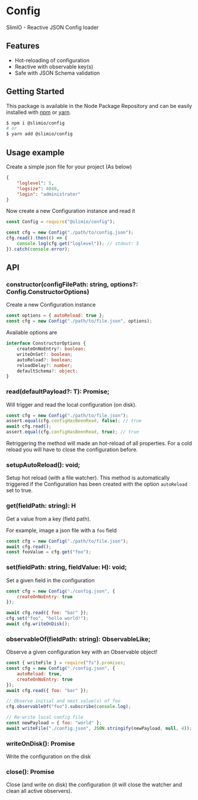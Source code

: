 # Config
SlimIO - Reactive JSON Config loader

## Features

- Hot-reloading of configuration
- Reactive with observable key(s)
- Safe with JSON Schema validation

## Getting Started

This package is available in the Node Package Repository and can be easily installed with [npm](https://docs.npmjs.com/getting-started/what-is-npm) or [yarn](https://yarnpkg.com).

```bash
$ npm i @slimio/config
# or
$ yarn add @slimio/config
```

## Usage example

Create a simple json file for your project (As below)

```json
{
    "loglevel": 5,
    "logsize": 4048,
    "login": "administrator"
}
```

Now create a new Configuration instance and read it

```js
const Config = require("@slimio/config");

const cfg = new Config("./path/to/config.json");
cfg.read().then(() => {
    console.log(cfg.get("loglevel")); // stdout: 5
}).catch(console.error);
```

## API

### constructor<T>(configFilePath: string, options?: Config.ConstructorOptions)
Create a new Configuration instance
```js
const options = { autoReload: true };
const cfg = new Config("./path/to/file.json", options);
```

Available options are
```ts
interface ConstructorOptions {
    createOnNoEntry?: boolean;
    writeOnSet?: boolean;
    autoReload?: boolean;
    reloadDelay?: number;
    defaultSchema?: object;
}
```

### read(defaultPayload?: T): Promise<this>;
Will trigger and read the local configuration (on disk).

```js
const cfg = new Config("./path/to/file.json");
assert.equal(cfg.configHasBeenRead, false); // true
await cfg.read();
assert.equal(cfg.configHasBeenRead, true); // true
```

Retriggering the method will made an hot-reload of all properties. For a cold reload you will have to close the configuration before.

### setupAutoReload(): void;
Setup hot reload (with a file watcher). This method is automatically triggered if the Configuration has been created with the option `autoReload` set to true.

### get<H>(fieldPath: string): H
Get a value from a key (field path).

For example, image a json file with a `foo` field
```js
const cfg = new Config("./path/to/file.json");
await cfg.read();
const fooValue = cfg.get("foo");
```

### set<H>(fieldPath: string, fieldValue: H): void;
Set a given field in the configuration

```js
const cfg = new Config("./config.json", {
    createOnNoEntry: true
});

await cfg.read({ foo: "bar" });
cfg.set("foo", "hello world!");
await cfg.writeOnDisk();
```

### observableOf(fieldPath: string): ObservableLike;
Observe a given configuration key with an Observable object!

```js
const { writeFile } = require("fs").promises;
const cfg = new Config("./config.json", {
    autoReload: true,
    createOnNoEntry: true
});
await cfg.read({ foo: "bar" });

// Observe initial and next value(s) of foo
cfg.observableOf("foo").subscribe(console.log);

// Re-write local config file
const newPayload = { foo: "world" };
await writeFile("./config.json", JSON.stringify(newPayload, null, 4));
```

### writeOnDisk(): Promise<void>
Write the configuration on the disk

### close(): Promise<void>
Close (and write on disk) the configuration (it will close the watcher and clean all active observers).
